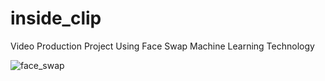 # inside_clip
Video Production Project Using Face Swap Machine Learning Technology

![face_swap](https://user-images.githubusercontent.com/35826556/96461070-e7cb0580-125e-11eb-9471-df8ce18eefc1.png)


